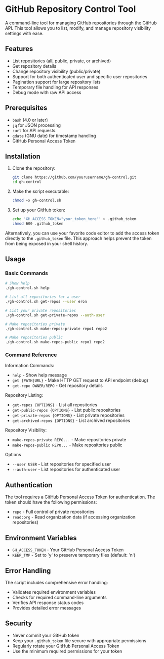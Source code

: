 # GitHub Repository Control Tool

A command-line tool for managing GitHub repositories through the GitHub API. This tool allows you to list, modify, and manage repository visibility settings with ease.

## Features

- List repositories (all, public, private, or archived)
- Get repository details
- Change repository visibility (public/private)
- Support for both authenticated user and specific user repositories
- Pagination support for large repository lists
- Temporary file handling for API responses
- Debug mode with raw API access

## Prerequisites

- `bash` (4.0 or later)
- `jq` for JSON processing
- `curl` for API requests
- `gdate` (GNU date) for timestamp handling
- GitHub Personal Access Token

## Installation

1. Clone the repository:

    ```bash
    git clone https://github.com/yourusername/gh-control.git
    cd gh-control
    ```

2. Make the script executable:

    ```bash
    chmod +x gh-control.sh
    ```

3. Set up your GitHub token:

    ```bash
    echo 'GH_ACCESS_TOKEN="your_token_here"' > .github_token
    chmod 600 .github_token
    ```

Alternatively, you can use your favorite code editor to add the access token directly to the `.github_token` file. This approach helps prevent the token from being exposed in your shell history.

## Usage

### Basic Commands

```bash
# Show help
./gh-control.sh help

# List all repositories for a user
./gh-control.sh get-repos --user eron

# List your private repositories
./gh-control.sh get-private-repos --auth-user

# Make repositories private
./gh-control.sh make-repos-private repo1 repo2

# Make repositories public
./gh-control.sh make-repos-public repo1 repo2
```

### Command Reference

Information Commands:

- `help` - Show help message
- `get {PATH|URL}` - Make HTTP GET request to API endpoint (debug)
- `get-repo OWNER/REPO` - Get repository details

Repository Listing:

- `get-repos {OPTIONS}` - List all repositories
- `get-public-repos {OPTIONS}` - List public repositories
- `get-private-repos {OPTIONS}` - List private repositories
- `get-archived-repos {OPTIONS}` - List archived repositories

Repository Visibility:

- `make-repos-private REPO...` - Make repositories private
- `make-repos-public REPO...` - Make repositories public

Options

- `--user USER` - List repositories for specified user
- `--auth-user` - List repositories for authenticated user

## Authentication

The tool requires a GitHub Personal Access Token for authentication. The token should have the following permissions:

- `repo` - Full control of private repositories
- `read:org` - Read organization data (if accessing organization repositories)

## Environment Variables

- `GH_ACCESS_TOKEN` - Your GitHub Personal Access Token
- `KEEP_TMP` - Set to 'y' to preserve temporary files (default: 'n')

## Error Handling

The script includes comprehensive error handling:

- Validates required environment variables
- Checks for required command-line arguments
- Verifies API response status codes
- Provides detailed error messages

## Security

- Never commit your GitHub token
- Keep your `.github_token` file secure with appropriate permissions
- Regularly rotate your GitHub Personal Access Token
- Use the minimum required permissions for your token
